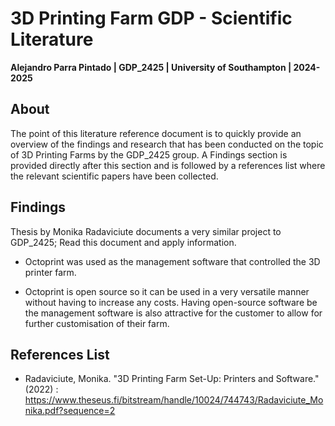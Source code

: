 # 3D Printing Farm GDP - Scientific Literature
**Alejandro Parra Pintado | GDP_2425 | University of Southampton | 2024-2025**

## About
The point of this literature reference document is to quickly provide an overview of the findings and research that has been conducted on the topic of 3D Printing Farms by the GDP_2425 group. A Findings section is provided directly after this section and is followed by a references list where the relevant scientific papers have been collected.

## Findings

Thesis by Monika Radaviciute documents a very similar project to GDP_2425; Read this document and apply information.
* Octoprint was used as the management software that controlled the 3D printer farm.
- Octoprint is open source so it can be used in a very versatile manner without having to increase any costs. Having open-source software be the management software is also attractive for the customer to allow for further customisation of their farm.

## References List
* Radaviciute, Monika. "3D Printing Farm Set-Up: Printers and Software." (2022) : https://www.theseus.fi/bitstream/handle/10024/744743/Radaviciute_Monika.pdf?sequence=2

